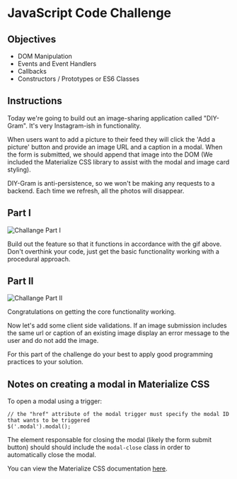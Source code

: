# JavaScript Code Challenge

## Objectives

+ DOM Manipulation
+ Events and Event Handlers
+ Callbacks
+ Constructors / Prototypes or ES6 Classes


## Instructions

Today we're going to build out an image-sharing application called "DIY-Gram". It's very Instagram-ish in functionality.

When users want to add a picture to their feed they will click the 'Add a picture' button and provide an image URL and a caption in a modal. When the form is submitted, we should append that image into the DOM (We included the Materialize CSS library to assist with the modal and image card styling).


DIY-Gram is anti-persistence, so we won't be making any requests to a backend. Each time we refresh, all the photos will disappear.

## Part I
![Challange Part I](./Code-Challange-Demo-Part-I.gif)

Build out the feature so that it functions in accordance with the gif above. Don't overthink your code, just get the basic functionality working with a procedural approach.

## Part II
![Challange Part II](./Code-Challange-Demo-Part-II.gif)

Congratulations on getting the core functionality working.

Now let's add some client side validations. If an image submission includes the same url or caption of an existing image display an error message to the user and do not add the image.

For this part of the challenge do your best to apply good programming practices to your solution.

## Notes on creating a modal in Materialize CSS
To open a modal using a trigger:
```
// the "href" attribute of the modal trigger must specify the modal ID that wants to be triggered
$('.modal').modal();
```

The element responsable for closing the modal (likely the form submit button) should should include the `modal-close` class in order to automatically close the modal.

You can view the Materialize CSS documentation [here](http://materializecss.com/modals.html).
